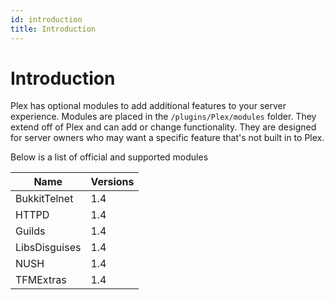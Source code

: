 ```yaml
---
id: introduction
title: Introduction
---
```


# Introduction
Plex has optional modules to add additional features to your server experience. Modules are placed in the `/plugins/Plex/modules` folder. They extend off of Plex and can add or change functionality. They are designed for server owners who may want a specific feature that's not built in to Plex.

Below is a list of official and supported modules

| Name          | Versions |
|---------------|----------|
| BukkitTelnet  | 1.4      |
| HTTPD         | 1.4      |
| Guilds        | 1.4      |
| LibsDisguises | 1.4      |
| NUSH          | 1.4      |
| TFMExtras     | 1.4      |
